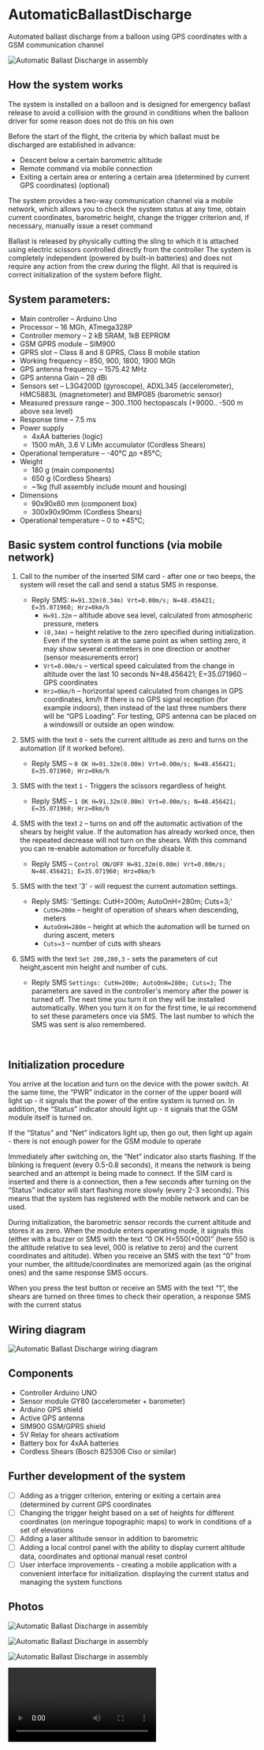 # AutomaticBallastDischarge
Automated ballast discharge from a balloon using GPS coordinates with a GSM communication channel

![Automatic Ballast Discharge in assembly](https://github.com/Brabn/AutomaticBallastDischarge/blob/main/Photos/AutomaticBallastDischarge.Assembled.jpg)

## How the system works
The system is installed on a balloon and is designed for emergency ballast release to avoid a collision with the ground in conditions when the balloon driver for some reason does not do this on his own

Before the start of the flight, the criteria by which ballast must be discharged are established in advance:
* Descent below a certain barometric altitude
* Remote command via mobile connection
* Exiting a certain area or entering a certain area (determined by current GPS coordinates) (optional)

The system provides a two-way communication channel via a mobile network, which allows you to check the system status at any time, obtain current coordinates, barometric height, change the trigger criterion and, if necessary, manually issue a reset command

Ballast is released by physically cutting the sling to which it is attached using electric scissors controlled directly from the controller
The system is completely independent (powered by built-in batteries) and does not require any action from the crew during the flight. All that is required is correct initialization of the system before flight.

## System parameters:
* Main controller		– Arduino Uno
* Processor 			– 16 MGh, ATmega328P
* Controller memory		– 2 kB SRAM, 1kB EEPROM
* GSM GPRS  module		– SIM900
* GPRS slot			– Class 8 and 8 GPRS, Class B mobile station
* Working frequency		– 850, 900, 1800, 1900 MGh
* GPS antenna frequency	– 1575.42 MHz
* GPS antenna Gain		–  28 dBi
* Sensors set			– L3G4200D (gyroscope), ADXL345 (accelerometer), HMC5883L (magnetometer) and BMP085 (barometric sensor)
* Measured pressure range	– 300..1100 hectopascals (+9000.. -500 m above sea level)
* Response time		– 7.5 ms
* Power supply
    - 4xAA batteries (logic)
    - 1500 mAh, 3.6 V LiMn accumulator (Cordless Shears)
* Operational temperature	– -40°C до +85°C;
* Weight
    - 180 g (main components)
    - 650 g (Cordless Shears)
    - ~1kg (full assembly include mount and housing) 
* Dimensions
    - 90x90x60 mm (component box)
    - 300x90x90mm (Cordless Shears)
* Operational temperature	– 0 to +45°C;

## Basic system control functions (via mobile network)
1. Call to the number of the inserted SIM card - after one or two beeps, the system will reset the call and send a status SMS in response.
   * Reply SMS: `H=91.32m(0.34m) Vrt=0.00m/s; N=48.456421; E=35.071960; Hrz=0km/h`
        + `H=91.32m` – altitude above sea level, calculated from atmospheric pressure, meters
        + `(0,34m)` – height relative to the zero specified during initialization. Even if the system is at the same point as when setting zero, it may show several centimeters in one direction or another (sensor measurements error)
        + `Vrt=0.00m/s` –  vertical speed calculated from the change in altitude over the last 10 seconds	N=48.456421; E=35.071960 – GPS coordinates 
        + `Hrz=0km/h` – horizontal speed calculated from changes in GPS coordinates, km/h
If there is no GPS signal reception (for example indoors), then instead of the last three numbers there will be “GPS Loading”. For testing, GPS antenna  can be placed on a windowsill or outside an open window.

1. SMS with the text `0` - sets the current altitude as zero and turns on the automation (if it worked before). 
   * Reply SMS – `0 OK H=91.32m(0.00m) Vrt=0.00m/s; N=48.456421; E=35.071960; Hrz=0km/h`

1. SMS with the text `1` - Triggers the scissors regardless of height. 
   * Reply SMS – `1 OK H=91.32m(0.00m) Vrt=0.00m/s; N=48.456421; E=35.071960; Hrz=0km/h`

1. SMS with the text `2` – turns on and off the automatic activation of the shears by height value. If the automation has already worked once, then the repeated decrease will not turn on the shears. With this command you can re-enable automation or forcefully disable it. 
   * Reply SMS – `Control ON/OFF H=91.32m(0.00m) Vrt=0.00m/s; N=48.456421; E=35.071960; Hrz=0km/h`

1. SMS with the text '3' - will request the current automation settings.
   * Reply SMS: 'Settings: CutH=200m; AutoOnH=280m; Cuts=3;'
        + `CutH=200m` – height of operation of shears when descending, meters
        + `AutoOnH=280m` – height at which the automation will be turned on during ascent, meters
        + `Cuts=3` – number of cuts with shears

1. SMS with the text `Set 200,280,3` - sets the parameters of cut height,ascent min height and number of cuts. 
    * Reply SMS `Settings: CutH=200m; AutoOnH=280m; Cuts=3;`
The parameters are saved in the controller's memory after the power is turned off. The next time you turn it on they will be installed automatically. When you turn it on for the first time, Iе ші recommend to set these parameters once via SMS. The last number to which the SMS was sent is also remembered.

 
## Initialization procedure
You arrive at the location and turn on the device with the power switch.
At the same time, the “PWR” indicator in the corner of the upper board will light up - it signals that the power of the entire system is turned on. In addition, the “Status” indicator should light up - it signals that the GSM module itself is turned on.

If the “Status” and “Net” indicators light up, then go out, then light up again - there is not enough power for the GSM module to operate

Immediately after switching on, the “Net” indicator also starts flashing. If the blinking is frequent (every 0.5-0.8 seconds), it means the network is being searched and an attempt is being made to connect. If the SIM card is inserted and there is a connection, then a few seconds after turning on the “Status” indicator will start flashing more slowly (every 2-3 seconds). This means that the system has registered with the mobile network and can be used.

During initialization, the barometric sensor records the current altitude and stores it as zero. When the module enters operating mode, it signals this (either with a buzzer or SMS with the text “0 OK H=550(+000)” (here 550 is the altitude relative to sea level, 000 is relative to zero) and the current coordinates and altitude). When you receive an SMS with the text “0” from your number, the altitude/coordinates are memorized again (as the original ones) and the same response SMS occurs.

When you press the test button or receive an SMS with the text “1”, the shears are turned on three times to check their operation, a response SMS with the current status

## Wiring diagram

![Automatic Ballast Discharge wiring diagram](https://github.com/Brabn/AutomaticBallastDischarge/blob/main/Wiring_diagram/AutomaticBallastDischarge.Wiring_diagam.jpg)
 
## Components
* Controller Arduino UNO 						
* Sensor module GY80 (accelerometer + barometer) 
* Arduino GPS shield			
* Active GPS antenna							
* SIM900 GSM/GPRS shield 				
* 5V Relay for shears activatiom 					
* Battery box for 4xАА batteries					
* Cordless Shears (Bosch 825306 Ciso or similar)

## Further development of the system
 - [ ] Adding as a trigger criterion, entering or exiting a certain area (determined by current GPS coordinates
 - [ ] Changing the trigger height based on a set of heights for different coordinates (on meringue topographic maps) to work in conditions of a set of elevations
 - [ ] Adding a laser altitude sensor in addition to barometric
 - [ ] Adding a local control panel with the ability to display current altitude data, coordinates and optional manual reset control
 - [ ] User interface improvements - creating a mobile application with a convenient interface for initialization. displaying the current status and managing the system functions

## Photos

![Automatic Ballast Discharge in assembly](https://github.com/Brabn/AutomaticBallastDischarge/blob/main/Photos/AutomaticBallastDischarge.Assembled.jpg)

![Automatic Ballast Discharge in assembly](https://github.com/Brabn/AutomaticBallastDischarge/blob/main/Photos/AutomaticBallastDischarge.Inside_case.jpg)

![Automatic Ballast Discharge in assembly](https://github.com/Brabn/AutomaticBallastDischarge/blob/main/Photos/AutomaticBallastDischarge.Main_boards.jpg)

![Automatic Ballast Discharge in assembly](https://github.com/Brabn/AutomaticBallastDischarge/blob/main/Photos/AutomaticBallastDischarge.Shears_test.3gp)


